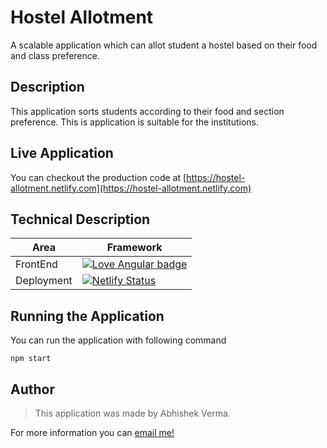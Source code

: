 # Hostel Allotment

A scalable application which can allot student a hostel based on their food and class preference.

## Description

This application sorts students according to their food and section preference. This is application is suitable for the institutions.

## Live Application

You can checkout the production code at [https://hostel-allotment.netlify.com](https://hostel-allotment.netlify.com)

## Technical Description

| Area | Framework |
| ------ | ------ |
| FrontEnd | [![Love Angular badge](https://img.shields.io/badge/angular-red?logo=angular)](https://www.github.com/angular/angular) |
| Deployment | [![Netlify Status](https://api.netlify.com/api/v1/badges/9abd88fe-fd13-4353-b0db-f8408494b8aa/deploy-status)](https://app.netlify.com/sites/hostel-allotment/deploys) |

## Running the Application

You can run the application with following command
```
npm start
```

## Author

> This application was made by Abhishek Verma.

For more information you can [email me!](mailto:ahk.verma102@gmail.com)